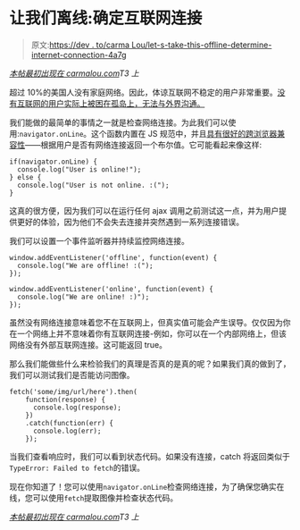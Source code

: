# 让我们离线:确定互联网连接

> 原文:[https://dev . to/carma Lou/let-s-take-this-offline-determine-internet-connection-4a7g](https://dev.to/carmalou/let-s-take-this-offline-determine-internet-connection-4a7g)

*[本帖最初出现在 carmalou.com](https://carmalou.com/lets-take-this-offline/2017/10/13/lets-take-this-offline-pt-2.html)T3 上*

超过 10%的美国人没有家庭网络。因此，体谅互联网不稳定的用户非常重要。[没有互联网的用户实际上被困在孤岛上，无法与外界沟通。](https://carmalou.com/series/2017/09/24/lets-take-this-offline-pt1.html)

我们能做的最简单的事情之一就是检查网络连接。为此我们可以使用:`navigator.onLine`。这个函数内置在 JS 规范中，并且[具有很好的跨浏览器兼容性](https://caniuse.com/#search=navigator.on)——根据用户是否有网络连接返回一个布尔值。它可能看起来像这样:

```
if(navigator.onLine) {
  console.log("User is online!");
} else {
  console.log("User is not online. :(");
} 
```

这真的很方便，因为我们可以在运行任何 ajax 调用之前测试这一点，并为用户提供更好的体验，因为他们不会失去连接并突然遇到一系列连接错误。

我们可以设置一个事件监听器并持续监控网络连接。

```
window.addEventListener('offline', function(event) {
  console.log("We are offline! :(");
});

window.addEventListener('online', function(event) {
  console.log("We are online! :)");
}); 
```

虽然没有网络连接意味着您不在互联网上，但真实值可能会产生误导。仅仅因为你在一个网络上并不意味着你有互联网连接-例如，你可以在一个内部网络上，但该网络没有外部互联网连接。这可能返回 true。

那么我们能做些什么来检验我们的真理是否真的是真的呢？如果我们真的做到了，我们可以测试我们是否能访问图像。

```
fetch('some/img/url/here').then(
    function(response) {
      console.log(response);
    })
    .catch(function(err) {
      console.log(err);
    }); 
```

当我们查看响应时，我们可以看到状态代码。如果没有连接，catch 将返回类似于`TypeError: Failed to fetch`的错误。

现在你知道了！您可以使用`navigator.onLine`检查网络连接，为了确保您确实在线，您可以使用`fetch`提取图像并检查状态代码。

*[本帖最初出现在 carmalou.com](https://carmalou.com/lets-take-this-offline/2017/10/13/lets-take-this-offline-pt-2.html)T3 上*
